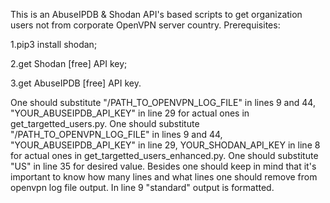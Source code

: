 This is an AbuseIPDB & Shodan API's based scripts to get organization users not from corporate OpenVPN server country.
Prerequisites:

1.pip3 install shodan;

2.get Shodan [free] API key;

3.get AbuseIPDB [free] API key.

One should substitute "/PATH_TO_OPENVPN_LOG_FILE" in lines 9 and 44, "YOUR_ABUSEIPDB_API_KEY" in line 29 for actual ones in get_targetted_users.py.
One should substitute "/PATH_TO_OPENVPN_LOG_FILE" in lines 9 and 44, "YOUR_ABUSEIPDB_API_KEY" in line 29, YOUR_SHODAN_API_KEY in line 8 for actual ones in get_targetted_users_enhanced.py.
One should substitute "US" in line 35 for desired value.
Besides one should keep in mind that it's important to know how many lines and what lines one should remove from openvpn log file output. In line 9 "standard" output is formatted.
